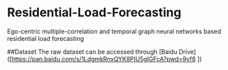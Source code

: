 # Residential-Load-Forecasting
Ego-centric multiple-correlation and temporal graph neural networks based residential load forecasting

##Dataset
The raw dataset can be accessed through [Baidu Drive] ([https://pan.baidu.com/s/1LdgmkRnxQYK8PIU5gIGFcA?pwd=9vf8 ])
